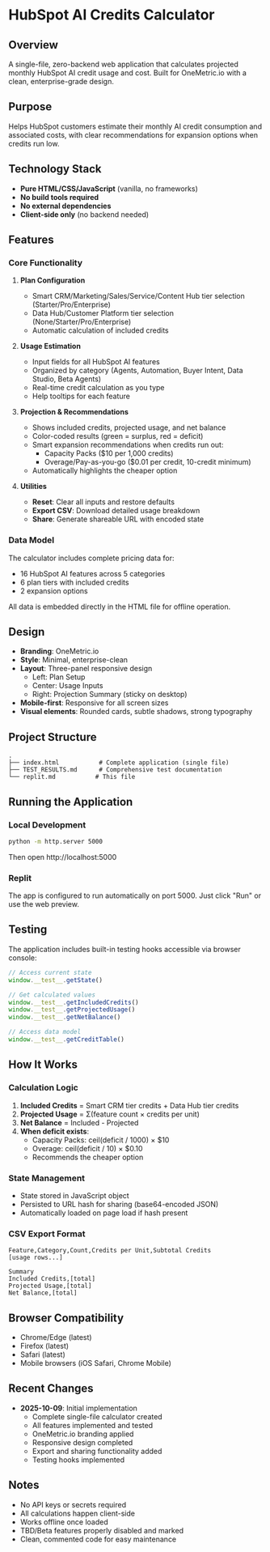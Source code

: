 # HubSpot AI Credits Calculator

## Overview
A single-file, zero-backend web application that calculates projected monthly HubSpot AI credit usage and cost. Built for OneMetric.io with a clean, enterprise-grade design.

## Purpose
Helps HubSpot customers estimate their monthly AI credit consumption and associated costs, with clear recommendations for expansion options when credits run low.

## Technology Stack
- **Pure HTML/CSS/JavaScript** (vanilla, no frameworks)
- **No build tools required**
- **No external dependencies**
- **Client-side only** (no backend needed)

## Features

### Core Functionality
1. **Plan Configuration**
   - Smart CRM/Marketing/Sales/Service/Content Hub tier selection (Starter/Pro/Enterprise)
   - Data Hub/Customer Platform tier selection (None/Starter/Pro/Enterprise)
   - Automatic calculation of included credits

2. **Usage Estimation**
   - Input fields for all HubSpot AI features
   - Organized by category (Agents, Automation, Buyer Intent, Data Studio, Beta Agents)
   - Real-time credit calculation as you type
   - Help tooltips for each feature

3. **Projection & Recommendations**
   - Shows included credits, projected usage, and net balance
   - Color-coded results (green = surplus, red = deficit)
   - Smart expansion recommendations when credits run out:
     - Capacity Packs ($10 per 1,000 credits)
     - Overage/Pay-as-you-go ($0.01 per credit, 10-credit minimum)
   - Automatically highlights the cheaper option

4. **Utilities**
   - **Reset**: Clear all inputs and restore defaults
   - **Export CSV**: Download detailed usage breakdown
   - **Share**: Generate shareable URL with encoded state

### Data Model
The calculator includes complete pricing data for:
- 16 HubSpot AI features across 5 categories
- 6 plan tiers with included credits
- 2 expansion options

All data is embedded directly in the HTML file for offline operation.

## Design
- **Branding**: OneMetric.io
- **Style**: Minimal, enterprise-clean
- **Layout**: Three-panel responsive design
  - Left: Plan Setup
  - Center: Usage Inputs
  - Right: Projection Summary (sticky on desktop)
- **Mobile-first**: Responsive for all screen sizes
- **Visual elements**: Rounded cards, subtle shadows, strong typography

## Project Structure
```
.
├── index.html           # Complete application (single file)
├── TEST_RESULTS.md      # Comprehensive test documentation
└── replit.md           # This file
```

## Running the Application

### Local Development
```bash
python -m http.server 5000
```
Then open http://localhost:5000

### Replit
The app is configured to run automatically on port 5000. Just click "Run" or use the web preview.

## Testing
The application includes built-in testing hooks accessible via browser console:

```javascript
// Access current state
window.__test__.getState()

// Get calculated values
window.__test__.getIncludedCredits()
window.__test__.getProjectedUsage()
window.__test__.getNetBalance()

// Access data model
window.__test__.getCreditTable()
```

## How It Works

### Calculation Logic
1. **Included Credits** = Smart CRM tier credits + Data Hub tier credits
2. **Projected Usage** = Σ(feature count × credits per unit)
3. **Net Balance** = Included - Projected
4. **When deficit exists**:
   - Capacity Packs: ceil(deficit / 1000) × $10
   - Overage: ceil(deficit / 10) × $0.10
   - Recommends the cheaper option

### State Management
- State stored in JavaScript object
- Persisted to URL hash for sharing (base64-encoded JSON)
- Automatically loaded on page load if hash present

### CSV Export Format
```csv
Feature,Category,Count,Credits per Unit,Subtotal Credits
[usage rows...]

Summary
Included Credits,[total]
Projected Usage,[total]
Net Balance,[total]
```

## Browser Compatibility
- Chrome/Edge (latest)
- Firefox (latest)
- Safari (latest)
- Mobile browsers (iOS Safari, Chrome Mobile)

## Recent Changes
- **2025-10-09**: Initial implementation
  - Complete single-file calculator created
  - All features implemented and tested
  - OneMetric.io branding applied
  - Responsive design completed
  - Export and sharing functionality added
  - Testing hooks implemented

## Notes
- No API keys or secrets required
- All calculations happen client-side
- Works offline once loaded
- TBD/Beta features properly disabled and marked
- Clean, commented code for easy maintenance
